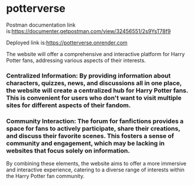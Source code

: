 # potterverse
Postman documentation link is:https://documenter.getpostman.com/view/32456551/2s9YsT78f9


Deployed link is:https://potterverse.onrender.com

The website will offer a comprehensive and interactive platform for Harry Potter fans, addressing various aspects of their interests. 
### Centralized Information: By providing information about characters, quizzes, news, and discussions all in one place, the website will create a centralized hub for Harry Potter fans. This is convenient for users who don't want to visit multiple sites for different aspects of their fandom.
### Community Interaction: The forum for fanfictions provides a space for fans to actively participate, share their creations, and discuss their favorite scenes. This fosters a sense of community and engagement, which may be lacking in websites that focus solely on information.
By combining these elements, the website aims to offer a more immersive and interactive experience, catering to a diverse range of interests within the Harry Potter fan community.

